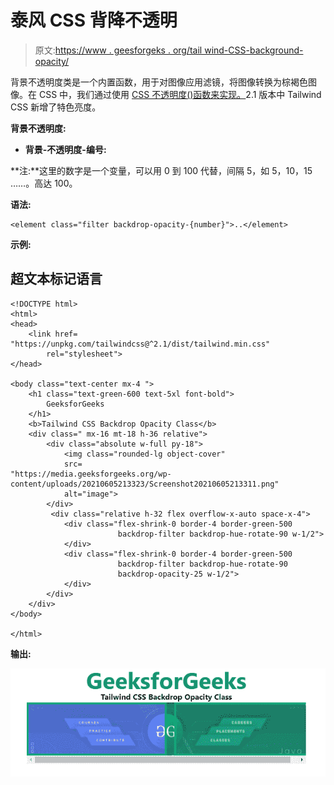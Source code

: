 # 泰风 CSS 背降不透明

> 原文:[https://www . geesforgeks . org/tail wind-CSS-background-opacity/](https://www.geeksforgeeks.org/tailwind-css-backdrop-opacity/)

背景不透明度类是一个内置函数，用于对图像应用滤镜，将图像转换为棕褐色图像。在 CSS 中，我们通过使用 [CSS 不透明度()函数来实现。](https://www.geeksforgeeks.org/css-opacity-function/)2.1 版本中 Tailwind CSS 新增了特色亮度。

**背景不透明度:**

*   **背景-不透明度-编号:**

**注:**这里的数字是一个变量，可以用 0 到 100 代替，间隔 5，如 5，10，15 ……。高达 100。

**语法:**

```
<element class="filter backdrop-opacity-{number}">..</element>
```

**示例:**

## 超文本标记语言

```
<!DOCTYPE html>
<html>
<head>
    <link href=
"https://unpkg.com/tailwindcss@^2.1/dist/tailwind.min.css"
        rel="stylesheet">
</head>

<body class="text-center mx-4 ">
    <h1 class="text-green-600 text-5xl font-bold">
        GeeksforGeeks
    </h1>
    <b>Tailwind CSS Backdrop Opacity Class</b>
    <div class=" mx-16 mt-18 h-36 relative">
        <div class="absolute w-full py-18">
            <img class="rounded-lg object-cover" 
            src=
"https://media.geeksforgeeks.org/wp-content/uploads/20210605213323/Screenshot20210605213311.png" 
            alt="image">
        </div>
         <div class="relative h-32 flex overflow-x-auto space-x-4">
            <div class="flex-shrink-0 border-4 border-green-500 
                        backdrop-filter backdrop-hue-rotate-90 w-1/2">
            </div>
            <div class="flex-shrink-0 border-4 border-green-500 
                        backdrop-filter backdrop-hue-rotate-90 
                        backdrop-opacity-25 w-1/2">
            </div>
        </div>        
    </div>
</body>

</html>
```

**输出:**

![](img/23ca98aec7bdd5932b04f705562f381f.png)